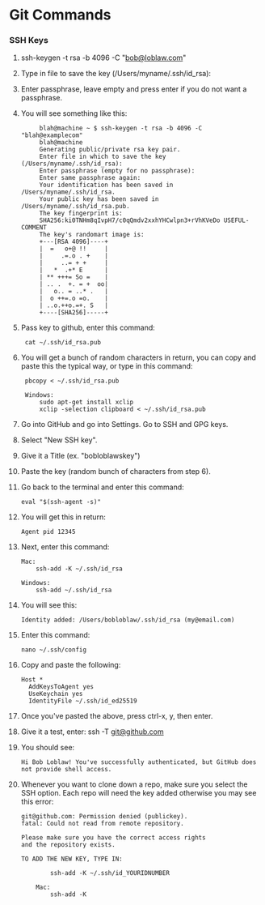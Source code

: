# Git Commands

### SSH Keys

1. ssh-keygen -t rsa -b 4096 -C "bob@loblaw.com"
2. Type in file to save the key (/Users/myname/.ssh/id_rsa):
3. Enter passphrase, leave empty and press enter if you do not want a passphrase.
4. You will see something like this:

            blah@machine ~ $ ssh-keygen -t rsa -b 4096 -C "blah@examplecom"
            blah@machine
            Generating public/private rsa key pair.
            Enter file in which to save the key (/Users/myname/.ssh/id_rsa):
            Enter passphrase (empty for no passphrase):
            Enter same passphrase again:
            Your identification has been saved in /Users/myname/.ssh/id_rsa.
            Your public key has been saved in /Users/myname/.ssh/id_rsa.pub.
            The key fingerprint is:
            SHA256:ki0TNHm8qIvpH7/c0qQmdv2xxhYHCwlpn3+rVhKVeDo USEFUL-COMMENT
            The key's randomart image is:
            +---[RSA 4096]----+
            |  =   o+@ !!     |
            |     .=.o . +    |
            |     ..= + +     |
            |   *  .+* E      |
            | ** +++= So =    |
            | .. .  +. = +  oo|
            |   o.. = ..* .   |
            |  o ++=.o =o.    |
            | ..o.++o.=+. S   |
            +----[SHA256]-----+

5. Pass key to github, enter this command: 

        cat ~/.ssh/id_rsa.pub

6. You will get a bunch of random characters in return, you can copy and paste this the typical way, or type in this command:

        pbcopy < ~/.ssh/id_rsa.pub

        Windows:
            sudo apt-get install xclip
            xclip -selection clipboard < ~/.ssh/id_rsa.pub 

7. Go into GitHub and go into Settings. Go to SSH and GPG keys.
8. Select "New SSH key".
9. Give it a Title (ex. "bobloblawskey")
10. Paste the key (random bunch of characters from step 6).
11. Go back to the terminal and enter this command:

        eval "$(ssh-agent -s)"

12. You will get this in return:

        Agent pid 12345

13. Next, enter this command:

        Mac:
            ssh-add -K ~/.ssh/id_rsa

        Windows:
            ssh-add ~/.ssh/id_rsa

14. You will see this:

        Identity added: /Users/bobloblaw/.ssh/id_rsa (my@email.com)

15. Enter this command:

        nano ~/.ssh/config

16. Copy and paste the following:

        Host *
          AddKeysToAgent yes
          UseKeychain yes
          IdentityFile ~/.ssh/id_ed25519

17. Once you've pasted the above, press ctrl-x, y, then enter. 

18. Give it a test, enter: ssh -T git@github.com

19. You should see:

        Hi Bob Loblaw! You've successfully authenticated, but GitHub does not provide shell access.

20. Whenever you want to clone down a repo, make sure you select the SSH option. Each repo will need the key added otherwise you may see this error:

        git@github.com: Permission denied (publickey).
        fatal: Could not read from remote repository.

        Please make sure you have the correct access rights
        and the repository exists.

        TO ADD THE NEW KEY, TYPE IN:

                ssh-add -K ~/.ssh/id_YOURIDNUMBER

            Mac:
                ssh-add -K